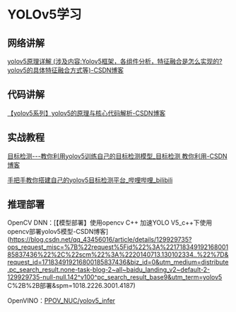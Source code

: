 # YOLOv5学习

## 网络讲解

[yolov5原理详解 (涉及内容:Yolov5框架，各组件分析，特征融合是怎么实现的?yolov5的具体特征融合方式等)-CSDN博客](https://blog.csdn.net/qq_42864343/article/details/133279642?ops_request_misc=%7B%22request%5Fid%22%3A%22171834020916800226568775%22%2C%22scm%22%3A%2220140713.130102334..%22%7D&request_id=171834020916800226568775&biz_id=0&utm_medium=distribute.pc_search_result.none-task-blog-2~all~top_positive~default-4-133279642-null-null.142^v100^pc_search_result_base9&utm_term=yolov5&spm=1018.2226.3001.4187)

## 代码讲解

[【yolov5系列】yolov5的原理与核心代码解析-CSDN博客](https://blog.csdn.net/magic_ll/article/details/130949998)

## 实战教程

[目标检测---教你利用yolov5训练自己的目标检测模型_目标检测 教你利用-CSDN博客](https://blog.csdn.net/didiaopao/article/details/119954291?ops_request_misc=%7B%22request%5Fid%22%3A%22171834830916800182783498%22%2C%22scm%22%3A%2220140713.130102334..%22%7D&request_id=171834830916800182783498&biz_id=0&utm_medium=distribute.pc_search_result.none-task-blog-2~all~top_positive~default-2-119954291-null-null.142^v100^pc_search_result_base9&utm_term=yolov5训练自己的数据集&spm=1018.2226.3001.4187)

[手把手教你搭建自己的yolov5目标检测平台_哔哩哔哩_bilibili](https://www.bilibili.com/video/BV1f44y187Xg/?spm_id_from=333.337.search-card.all.click)

## 推理部署

OpenCV DNN：[【模型部署】使用opencv C++ 加速YOLO V5_c++下使用opencv部署yolov5模型-CSDN博客](https://blog.csdn.net/qq_43456016/article/details/129929735?ops_request_misc=%7B%22request%5Fid%22%3A%22171834919216800185837436%22%2C%22scm%22%3A%2220140713.130102334..%22%7D&request_id=171834919216800185837436&biz_id=0&utm_medium=distribute.pc_search_result.none-task-blog-2~all~baidu_landing_v2~default-2-129929735-null-null.142^v100^pc_search_result_base9&utm_term=yolov5 C%2B%2B部署&spm=1018.2226.3001.4187)

OpenVINO：[PPOV_NUC/yolov5_infer](https://gitee.com/ppov-nuc/yolov5_infer)